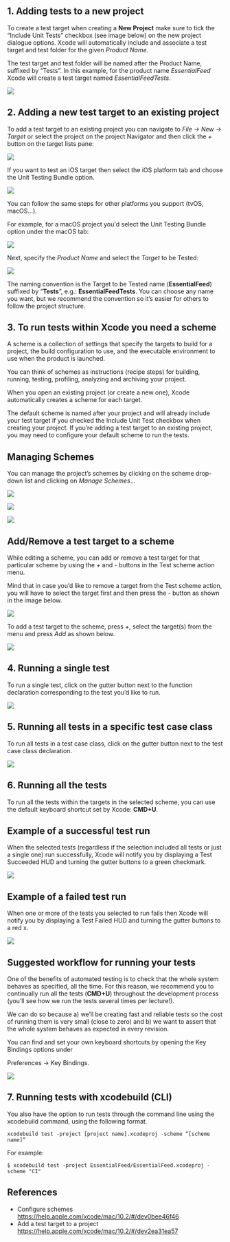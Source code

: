## 1. Adding tests to a new project

To create a test target when creating a **New Project** make sure to tick the “Include Unit Tests” checkbox (see image below) on the new project dialogue options. Xcode will automatically include and associate a test target and test folder for the given _Product Name_.

The test target and test folder will be named after the Product Name, suffixed by “Tests”. In this example, for the product name _EssentialFeed_ Xcode will create a test target named _EssentialFeedTests_.

![](Images/test1)

## 2. Adding a new test target to an existing project

To add a test target to an existing project you can navigate to _File -> New -> Target_ or select the project on the project Navigator and then click the _+_ button on the target lists pane:

![](Images/test2)

If you want to test an iOS target then select the iOS platform tab and choose the Unit Testing Bundle option.

![](Images/test3)

You can follow the same steps for other platforms you support (tvOS, macOS…).

For example, for a macOS project you'd select the Unit Testing Bundle option under the macOS tab:

![](Images/test4)

Next, specify the _Product Name_ and select the _Target_ to be Tested:

![](Images/test5)

The naming convention is the Target to be Tested name (**EssentialFeed**) suffixed by “**Tests**”, e.g.: **EssentialFeedTests**. You can choose any name you want, but we recommend the convention so it’s easier for others to follow the project structure.

## 3. To run tests within Xcode you need a scheme

A scheme is a collection of settings that specify the targets to build for a project, the build configuration to use, and the executable environment to use when the product is launched.

You can think of schemes as instructions (recipe steps) for building, running, testing, profiling, analyzing and archiving your project.

When you open an existing project (or create a new one), Xcode automatically creates a scheme for each target.

The default scheme is named after your project and will already include your test target if you checked the Include Unit Test checkbox when creating your project. If you’re adding a test target to an existing project, you may need to configure your default scheme to run the tests.

## Managing Schemes

You can manage the project’s schemes by clicking on the scheme drop-down list and clicking on _Manage Schemes_…

![](Images/test6)

![](Images/test7)

![](Images/test8)

## Add/Remove a test target to a scheme

While editing a scheme, you can add or remove a test target for that particular scheme by using the _+_ and _-_ buttons in the Test scheme action menu.

Mind that in case you’d like to remove a target from the Test scheme action, you will have to select the target first and then press the - button as shown in the image below.

![](Images/test9)

To add a test target to the scheme, press +, select the target(s) from the menu and press _Add_ as shown below.

![](Images/test10)

## 4. Running a single test

To run a single test, click on the gutter button next to the function declaration corresponding to the test you’d like to run.

![](Images/test11)

## 5. Running all tests in a specific test case class

To run all tests in a test case class, click on the gutter button next to the test case class declaration.

![](Images/test12)

## 6. Running all the tests

To run all the tests within the targets in the selected scheme, you can use the default keyboard shortcut set by Xcode: **CMD+U**.

## Example of a successful test run

When the selected tests (regardless if the selection included all tests or just a single one) run successfully, Xcode will notify you by displaying a Test Succeeded HUD and turning the gutter buttons to a green checkmark. 

![](Images/test13)

## Example of a failed test run

When one or more of the tests you selected to run fails then Xcode will notify you by displaying a Test Failed HUD and turning the gutter buttons to a red x.

![](Images/test14)

## Suggested workflow for running your tests

One of the benefits of automated testing is to check that the whole system behaves as specified, all the time. For this reason, we recommend you to continually run all the tests (**CMD+U**) throughout the development process (you’ll see how we run the tests several times per lecture!).

We can do so because a) we’ll be creating fast and reliable tests so the cost of running them is very small (close to zero) and b) we want to assert that the whole system behaves as expected in every revision.

You can find and set your own keyboard shortcuts by opening the Key Bindings options under

Preferences -> Key Bindings.

![](Images/test15)

## 7. Running tests with xcodebuild (CLI)
You also have the option to run tests through the command line using the xcodebuild command, using the following format.

`xcodebuild test -project [project name].xcodeproj -scheme “[scheme name]”`

For example:

```
$ xcodebuild test -project EssentialFeed/EssentialFeed.xcodeproj -scheme "CI"
```

## References
  - Configure schemes https://help.apple.com/xcode/mac/10.2/#/dev0bee46f46
  - Add a test target to a project https://help.apple.com/xcode/mac/10.2/#/dev2ea31ea57
